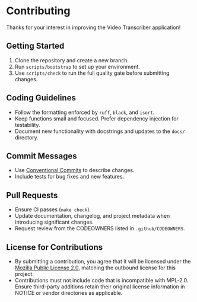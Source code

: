 <!-- SPDX-License-Identifier: MPL-2.0 -->

# Contributing

Thanks for your interest in improving the Video Transcriber application!

## Getting Started
1. Clone the repository and create a new branch.
2. Run `scripts/bootstrap` to set up your environment.
3. Use `scripts/check` to run the full quality gate before submitting changes.

## Coding Guidelines
- Follow the formatting enforced by `ruff`, `black`, and `isort`.
- Keep functions small and focused. Prefer dependency injection for testability.
- Document new functionality with docstrings and updates to the `docs/` directory.

## Commit Messages
- Use [Conventional Commits](https://www.conventionalcommits.org/) to describe changes.
- Include tests for bug fixes and new features.

## Pull Requests
- Ensure CI passes (`make check`).
- Update documentation, changelog, and project metadata when introducing significant changes.
- Request review from the CODEOWNERS listed in `.github/CODEOWNERS`.

## License for Contributions
- By submitting a contribution, you agree that it will be licensed under the [Mozilla Public License 2.0](LICENSE), matching the outbound license for this project.
- Contributions must not include code that is incompatible with MPL-2.0. Ensure third-party additions retain their original license information in NOTICE or vendor directories as applicable.
